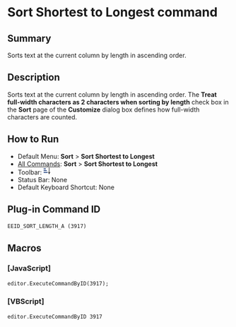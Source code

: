 # Sort Shortest to Longest command

## Summary

Sorts text at the current column by length in ascending order.

## Description

Sorts text at the current column by length in ascending order. The **Treat full-width characters as 2 characters when sorting by length** check box in the **Sort** page
of the **Customize** dialog box defines how full-width characters are counted.

## How to Run

- Default Menu: **Sort** \> **Sort Shortest to Longest**
- [All Commands](../tools/all_commands): **Sort** \> **Sort Shortest to Longest**
- Toolbar: ![](../../images/sort_length_a.png)
- Status Bar: None
- Default Keyboard Shortcut: None

## Plug-in Command ID

```
EEID_SORT_LENGTH_A (3917)
```

## Macros

### \[JavaScript\]

```
editor.ExecuteCommandByID(3917);
```

### \[VBScript\]

```
editor.ExecuteCommandByID 3917
```
